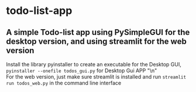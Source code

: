 # todo-list-app
## A simple Todo-list app using PySimpleGUI for the desktop version, and using streamlit for the web version

Install the library pyinstaller to create an executable for the Desktop GUI, `pyinstaller --onefile todos_gui.py` for Desktop Gui APP "\n"    
For the web version, just make sure streamlit is installed and run `streamlit run todos_web.py` in the command line interface
